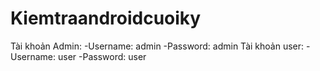 # Kiemtraandroidcuoiky
Tài khoản Admin:
  -Username: admin
  -Password: admin
 Tài khoản user:
  -Username: user
  -Password: user
